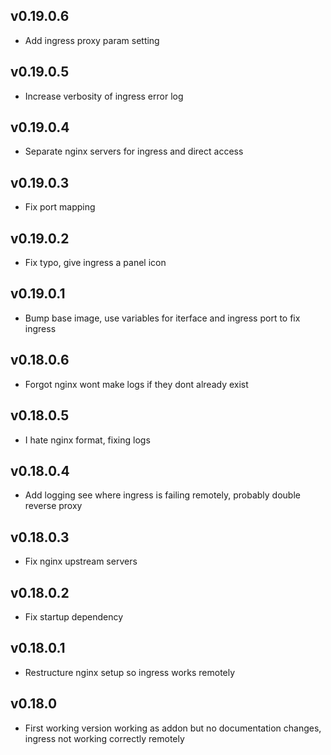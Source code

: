 ## v0.19.0.6
- Add ingress proxy param setting

## v0.19.0.5
- Increase verbosity of ingress error log

## v0.19.0.4
- Separate nginx servers for ingress and direct access

## v0.19.0.3
- Fix port mapping

## v0.19.0.2
- Fix typo, give ingress a panel icon

## v0.19.0.1
- Bump base image, use variables for iterface and ingress port to fix ingress

## v0.18.0.6
- Forgot nginx wont make logs if they dont already exist

## v0.18.0.5
- I hate nginx format, fixing logs

## v0.18.0.4
- Add logging see where ingress is failing remotely, probably double reverse proxy

## v0.18.0.3
- Fix nginx upstream servers

## v0.18.0.2
- Fix startup dependency

## v0.18.0.1
- Restructure nginx setup so ingress works remotely

## v0.18.0
- First working version working as addon but no documentation changes, ingress not working correctly remotely